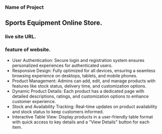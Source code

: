### Name of Project
## Sports Equipment Online Store.
### live site URL.
#### 
### feature of website.
- User Authentication: Secure login and registration system ensures personalized experiences for authenticated users.
- Responsive Design: Fully optimized for all devices, ensuring a seamless browsing experience on desktops, tablets, and mobile phones.
- Product Management: Admins can add, edit, and manage products with features like stock status, delivery time, and customization options.
- Dynamic Product Details: Each product has a dedicated page with detailed descriptions, ratings, and customization options to enhance customer experience.
- Stock and Availability Tracking: Real-time updates on product availability and stock status to keep customers informed.
- Interactive Table View: Display products in a user-friendly table format with quick access to key details and a "View Details" button for each item.